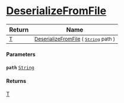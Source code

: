 # [DeserializeFromFile](./NetCoreSerializationHelper-100664210.md)



| Return | Name | 
| --- | --- | 
| <sub>[T](./NetCoreSerializationHelper-100664210.md)</sub>| <sub>[DeserializeFromFile](./NetCoreSerializationHelper-100664210.md) ( [`String`](https://docs.microsoft.com/en-us/dotnet/api/System.String) path )</sub>| <br>


#### Parameters
**`path`**  [`String`](https://docs.microsoft.com/en-us/dotnet/api/System.String)<br>
#### Returns
[T](./NetCoreSerializationHelper-100664210.md)<br>
